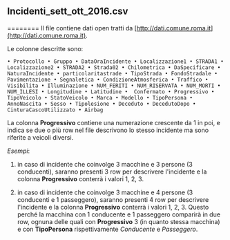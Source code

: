 ## Incidenti_sett_ott_2016.csv
========
Il file contiene dati open tratti da [http://dati.comune.roma.it](http://dati.comune.roma.it).
<br>

Le colonne descritte sono:

	• Protocollo • Gruppo • DataOraIncidente • Localizzazione1 • STRADA1 • Localizzazione2 • STRADA2 • Strada02 • Chilometrica • DaSpecificare • NaturaIncidente • particolaritastrade • TipoStrada • FondoStradale • Pavimentazione • Segnaletica • CondizioneAtmosferica • Traffico • Visibilita • Illuminazione • NUM_FERITI • NUM_RISERVATA • NUM_MORTI • NUM_ILLESI • Longitudine • Latitudine •  Confermato • Progressivo • TipoVeicolo • StatoVeicolo • Marca • Modello • TipoPersona • AnnoNascita • Sesso • Tipolesione • Deceduto • DecedutoDopo • CinturaCascoUtilizzato • Airbag

La colonna **Progressivo** contiene una numerazione crescente da 1 in poi, e indica se due o più row nel file descrivono lo stesso incidente ma sono riferite a veicoli diversi.

*Esempi*: 

1. in caso di incidente che coinvolge 3 macchine e 3 persone (3 conducenti), saranno presenti 3 row per descrivere l'incidente e la colonna **Progressivo** conterrà i valori 1, 2, 3.

2. in caso di incidente che coinvolge 3 macchine e 4 persone (3 conducenti e 1 passeggero), saranno presenti 4 row per descrivere l'incidente e la colonna **Progressivo** conterrà i valori 1, 2, 3.
Questo perché la macchina con 1 conducente e 1 passeggero comparirà in due row, ognuna delle quali con **Progressivo** 3 (in quanto stessa macchina) e con **TipoPersona** rispettivamente *Conducente* e *Passeggero*.
